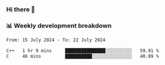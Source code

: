 ### Hi there 👋

### 📊 Weekly development breakdown
<!--START_SECTION:waka-->

```txt
From: 15 July 2024 - To: 22 July 2024

C++   1 hr 9 mins     ███████████████░░░░░░░░░░   59.91 %
C     46 mins         ██████████░░░░░░░░░░░░░░░   40.09 %
```

<!--END_SECTION:waka-->
